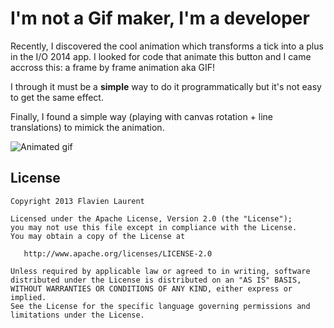 
I'm not a Gif maker, I'm a developer  
==================

Recently, I discovered the cool animation which transforms a tick into a plus in the I/O 2014 app.
I looked for code that animate this button and I came accross this: a frame by frame animation aka GIF!

I  through it must be a **simple** way to do it programmatically but it's not easy to get the same effect. 

Finally, I found a simple way (playing with canvas rotation + line translations) to mimick the animation.

![Animated gif][1]

License
-----------

    Copyright 2013 Flavien Laurent

    Licensed under the Apache License, Version 2.0 (the "License");
    you may not use this file except in compliance with the License.
    You may obtain a copy of the License at

       http://www.apache.org/licenses/LICENSE-2.0

    Unless required by applicable law or agreed to in writing, software
    distributed under the License is distributed on an "AS IS" BASIS,
    WITHOUT WARRANTIES OR CONDITIONS OF ANY KIND, either express or implied.
    See the License for the specific language governing permissions and
    limitations under the License.

 [1]: https://raw2.github.com/flavienlaurent/tickplusdrawable/master/demo.gif
